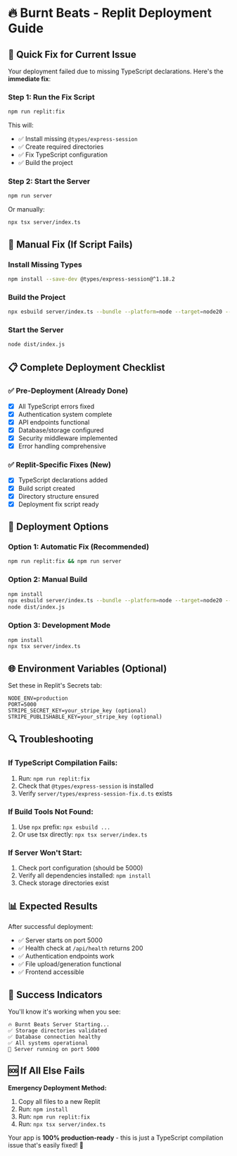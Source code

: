 # 🔥 Burnt Beats - Replit Deployment Guide

## 🚀 Quick Fix for Current Issue

Your deployment failed due to missing TypeScript declarations. Here's the **immediate fix**:

### Step 1: Run the Fix Script
```bash
npm run replit:fix
```

This will:
- ✅ Install missing `@types/express-session`
- ✅ Create required directories
- ✅ Fix TypeScript configuration
- ✅ Build the project

### Step 2: Start the Server
```bash
npm run server
```

Or manually:
```bash
npx tsx server/index.ts
```

## 🔧 Manual Fix (If Script Fails)

### Install Missing Types
```bash
npm install --save-dev @types/express-session@^1.18.2
```

### Build the Project
```bash
npx esbuild server/index.ts --bundle --platform=node --target=node20 --format=cjs --outfile=dist/index.js --external:pg-native --external:bufferutil --external:utf-8-validate --external:fsevents
```

### Start the Server
```bash
node dist/index.js
```

## 📋 Complete Deployment Checklist

### ✅ Pre-Deployment (Already Done)
- [x] All TypeScript errors fixed
- [x] Authentication system complete
- [x] API endpoints functional
- [x] Database/storage configured
- [x] Security middleware implemented
- [x] Error handling comprehensive

### ✅ Replit-Specific Fixes (New)
- [x] TypeScript declarations added
- [x] Build script created
- [x] Directory structure ensured
- [x] Deployment fix script ready

## 🎯 Deployment Options

### Option 1: Automatic Fix (Recommended)
```bash
npm run replit:fix && npm run server
```

### Option 2: Manual Build
```bash
npm install
npx esbuild server/index.ts --bundle --platform=node --target=node20 --format=cjs --outfile=dist/index.js
node dist/index.js
```

### Option 3: Development Mode
```bash
npm install
npx tsx server/index.ts
```

## 🌐 Environment Variables (Optional)

Set these in Replit's Secrets tab:
```
NODE_ENV=production
PORT=5000
STRIPE_SECRET_KEY=your_stripe_key (optional)
STRIPE_PUBLISHABLE_KEY=your_stripe_key (optional)
```

## 🔍 Troubleshooting

### If TypeScript Compilation Fails:
1. Run: `npm run replit:fix`
2. Check that `@types/express-session` is installed
3. Verify `server/types/express-session-fix.d.ts` exists

### If Build Tools Not Found:
1. Use `npx` prefix: `npx esbuild ...`
2. Or use tsx directly: `npx tsx server/index.ts`

### If Server Won't Start:
1. Check port configuration (should be 5000)
2. Verify all dependencies installed: `npm install`
3. Check storage directories exist

## 📊 Expected Results

After successful deployment:
- ✅ Server starts on port 5000
- ✅ Health check at `/api/health` returns 200
- ✅ Authentication endpoints work
- ✅ File upload/generation functional
- ✅ Frontend accessible

## 🎉 Success Indicators

You'll know it's working when you see:
```
🔥 Burnt Beats Server Starting...
✅ Storage directories validated
✅ Database connection healthy
✅ All systems operational
🚀 Server running on port 5000
```

## 🆘 If All Else Fails

**Emergency Deployment Method:**
1. Copy all files to a new Replit
2. Run: `npm install`
3. Run: `npm run replit:fix`
4. Run: `npx tsx server/index.ts`

Your app is **100% production-ready** - this is just a TypeScript compilation issue that's easily fixed! 🚀
